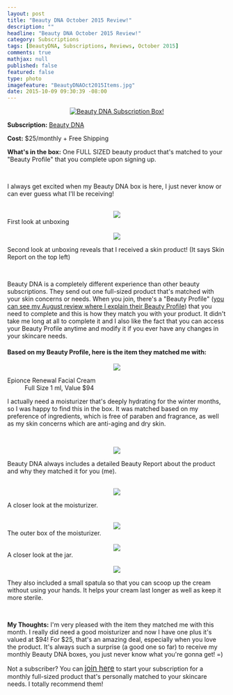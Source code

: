 ```yaml
---
layout: post
title: "Beauty DNA October 2015 Review!"
description: ""
headline: "Beauty DNA October 2015 Review!"
category: Subscriptions
tags: [BeautyDNA, Subscriptions, Reviews, October 2015]
comments: true
mathjax: null
published: false
featured: false
type: photo
imagefeature: "BeautyDNAOct2015Items.jpg"
date: 2015-10-09 09:30:39 -08:00
---
```


<center><a href="https://www.beautydna.com/" target="_blank">
<img src="/images/BeautyDNAOct2015Box.jpg" border="0" style="border:none;max-width:100%;" alt="Beauty DNA Subscription Box!" />
</a></center>

<p><b>Subscription:</b> <a href="https://www.beautydna.com/" target="_blank">Beauty DNA</a></p>
<p><b>Cost:</b> $25/monthly + Free Shipping</p>
<p><b>What's in the box:</b> One FULL SIZED beauty product that's matched to your "Beauty Profile" that you complete upon signing up.</p>
<br>

<p>I always get excited when my Beauty DNA box is here, I just never know or can ever guess what I'll be receiving!</p>
<br>

<center><img src='/images/BeautyDNAOct2015OpenBox.jpg'></center>
<figcaption>First look at unboxing</figcaption>
<br>

<center><img src='/images/BeautyDNAOct2015OpenBox2.jpg'></center>
<p>Second look at unboxing reveals that I received a skin product! (It says Skin Report on the top left)</p>
<br>

<p>Beauty DNA is a completely different experience than other beauty subscriptions. They send out one full-sized product that's matched with your skin concerns or needs. When you join, there's a "Beauty Profile" (<a href="http://whatsupmailbox.com/subscriptions/Beauty-DNA-August-2015-Review/" target="_blank">you can see my August review where I explain their Beauty Profile</a>) that you need to complete and this is how they match you with your product. It didn't take me long at all to complete it and I also like the fact that you can access your Beauty Profile anytime and modify it if you ever have any changes in your skincare needs.</p>

<H4>Based on my Beauty Profile, here is the item they matched me with:</H4>

<p><center><img src='/images/BeautyDNAOct2015Items.jpg'></center></p>

<DL>
<DT>Epionce Renewal Facial Cream</a></DT>
<DD>Full Size 1 ml, Value $94</DD>
</DL>

<p>I actually need a moisturizer that's deeply hydrating for the winter months, so I was happy to find this in the box. It was matched based on my preference of ingredients, which is free of paraben and fragrance, as well as my skin concerns which are anti-aging and dry skin.</p>

<br>

<p><center><img src='/images/BeautyDNAOct2015Info.jpg'></center></p>
<p>Beauty DNA always includes a detailed Beauty Report about the product and why they matched it for you (me).</p>
<br>

<center><img src='/images/BeautyDNAOct2015EpionceFacialCream.jpg'></center>
<p>A closer look at the moisturizer.</p>
<br>

<center><img src='/images/BeautyDNAOct2015EpionceFacialCream1.jpg'></center>
<figcaption>The outer box of the moisturizer.</figcaption>
<br>

<center><img src='/images/BeautyDNAOct2015EpionceFacialCream2.jpg'></center>
<figcaption>A closer look at the jar.</figcaption>
<br>

<center><img src='/images/BeautyDNAOct2015EpionceFacialCream3.jpg'></center>
<p>They also included a small spatula so that you can scoop up the cream without using your hands. It helps your cream last longer as well as keep it more sterile.</p>
<br>

<p><i class="icon-exclamation-sign"></i><b> My Thoughts:</b> I'm very pleased with the item they matched me with this month. I really did need a good moisturizer and now I have one plus it's valued at $94! For $25, that's an amazing deal, especially when you love the product. It's always such a surprise (a good one so far) to receive my monthly Beauty DNA boxes, you just never know what you're gonna get! =)</p>

<p>Not a subscriber? You can <a href="https://www.beautydna.com/"><big>join here</big></a> to start your subscription for a monthly full-sized product that's personally matched to your skincare needs. I totally recommend them!</p>
<br>
